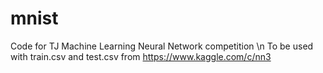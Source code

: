 # mnist
Code for TJ Machine Learning Neural Network competition \n
To be used with train.csv and test.csv from https://www.kaggle.com/c/nn3

